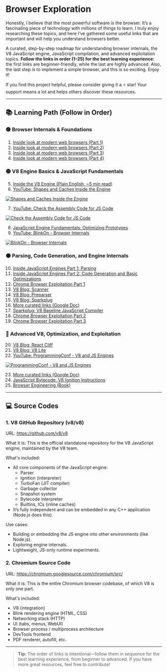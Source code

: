 # Browser Exploration

Honestly, I believe that the most powerful software is the browser. It’s a fascinating piece of technology with millions of things to learn. I truly enjoy researching these topics, and here I’ve gathered some useful links that are important and will help you understand browsers better.

A curated, step-by-step roadmap for understanding browser internals, the V8 JavaScript engine, JavaScript compilation, and advanced exploitation topics. **Follow the links in order (1–25) for the best learning experience:** the first links are beginner-friendly, while the last are highly advanced. Also, the last step is to implement a simple browser, and this is so exciting. Enjoy it!

If you find this project helpful, please consider giving it a ⭐ star! Your support means a lot and helps others discover these resources.

---

## 📚 Learning Path (Follow in Order)

### 🟢 Browser Internals & Foundations
1) [Inside look at modern web browsers (Part 1)](https://developer.chrome.com/blog/inside-browser-part1)
2) [Inside look at modern web browsers (Part 2)](https://developer.chrome.com/blog/inside-browser-part2)
3) [Inside look at modern web browsers (Part 3)](https://developer.chrome.com/blog/inside-browser-part3)
4) [Inside look at modern web browsers (Part 4)](https://developer.chrome.com/blog/inside-browser-part4)

### 🟡 V8 Engine Basics & JavaScript Fundamentals
5) [Inside the V8 Engine (Plain English, ~5 min read)](https://javascript.plainenglish.io/inside-the-v8-engine-3795e56ead4b)
6) [YouTube: Shapes and Caches Inside the Engine](https://youtu.be/5nmpokoRaZI?si=EwuZYp-6S_Vgb_Cb)

[![Shapes and Caches Inside the Engine](https://img.youtube.com/vi/5nmpokoRaZI/0.jpg)](https://youtu.be/5nmpokoRaZI?si=EwuZYp-6S_Vgb_Cb)

7) [YouTube: Check the Assembly Code for JS Code](https://youtu.be/p-iiEDtpy6I?si=fnYlhPP90ELejf_s)

[![Check the Assembly Code for JS Code](https://img.youtube.com/vi/p-iiEDtpy6I/0.jpg)](https://youtu.be/p-iiEDtpy6I?si=fnYlhPP90ELejf_s)

8) [JavaScript Engine Fundamentals: Optimizing Prototypes](https://benediktmeurer.de/2018/08/16/javascript-engine-fundamentals-optimizing-prototypes/)
9) [YouTube: BlinkOn - Browser Internals](https://www.youtube.com/watch?v=r5OWCtuKiAk&ab_channel=BlinkOn)

[![BlinkOn - Browser Internals](https://img.youtube.com/vi/r5OWCtuKiAk/0.jpg)](https://www.youtube.com/watch?v=r5OWCtuKiAk&ab_channel=BlinkOn)

### 🟠 Parsing, Code Generation, and Engine Internals
10) [Inside JavaScript Engines Part 1: Parsing](https://medium.com/@yanguly/inside-javascript-engines-part-1-parsing-c519d75833d7)
11) [Inside JavaScript Engines Part 2: Code Generation and Basic Optimizations](https://medium.com/@yanguly/inside-javascript-engines-part-2-code-generation-and-basic-optimizations-952bed02db62)
12) [Chrome Browser Exploitation Part 1](https://jhalon.github.io/chrome-browser-exploitation-1/)
13) [V8 Blog: Scanner](https://v8.dev/blog/scanner)
14) [V8 Blog: Preparser](https://v8.dev/blog/preparser)
15) [V8 Blog: Sparkplug](https://v8.dev/blog/sparkplug)
16) [More curated links (Google Doc)](https://docs.google.com/document/d/11T2CRex9hXxoJwbYqVQ32yIPMh0uouUZLdyrtmMoL44/edit?tab=t.0#heading=h.6jz9dj3bnr8t)
17) [Sparkplug: V8 Baseline JavaScript Compiler](https://medium.com/@yanguly/sparkplug-v8-baseline-javascript-compiler-758a7bc96e84)
18) [Chrome Browser Exploitation Part 2](https://jhalon.github.io/chrome-browser-exploitation-2/)
19) [Chrome Browser Exploitation Part 3](https://jhalon.github.io/chrome-browser-exploitation-3/)

### 🔴 Advanced V8, Optimization, and Exploitation
20) [V8 Blog: React Cliff](https://v8.dev/blog/react-cliff)
21) [V8 Blog: V8 Lite](https://v8.dev/blog/v8-lite)
22) [YouTube: ProgrammingConf - V8 and JS Engines](https://www.youtube.com/watch?v=2PhKvhxYFws&ab_channel=programmingconf)

[![ProgrammingConf - V8 and JS Engines](https://img.youtube.com/vi/2PhKvhxYFws/0.jpg)](https://www.youtube.com/watch?v=2PhKvhxYFws&ab_channel=programmingconf)

23) [More curated links (Google Doc)](https://docs.google.com/document/d/11T2CRex9hXxoJwbYqVQ32yIPMh0uouUZLdyrtmMoL44/edit?tab=t.0#heading=h.6jz9dj3bnr8t)
24) [JavaScript Bytecode: V8 Ignition Instructions](https://www.alibabacloud.com/blog/javascript-bytecode-v8-ignition-instructions_599188?utm_source=chatgpt.com)
25) [Browser Engineering (Book)](https://browser.engineering/)

---

## 💻 Source Codes

### 1. V8 GitHub Repository (v8/v8)
URL: https://github.com/v8/v8

What it is:
This is the official standalone repository for the V8 JavaScript engine, maintained by the V8 team.

What's included:
- All core components of the JavaScript engine:
  - Parser
  - Ignition (interpreter)
  - TurboFan (JIT compiler)
  - Garbage collector
  - Snapshot system
  - Bytecode interpreter
  - Builtins, ICs (inline caches)
- It’s fully independent and can be embedded in any C++ application (Node.js does this).

Use cases:
- Building or embedding the JS engine into other environments (like Node.js).
- Exploring engine internals.
- Lightweight, JS-only runtime experiments.

### 2. Chromium Source Code
URL: https://chromium.googlesource.com/chromium/src/

What it is:
This is the entire Chromium browser codebase, of which V8 is only one part.

What's included:
- V8 (integration)
- Blink rendering engine (HTML, CSS)
- Networking stack (HTTP)
- UI (tabs, menus, WebUI)
- Browser process / multiprocess architecture
- DevTools frontend
- PDF renderer, autofill, etc.
---

> **Tip:** The order of links is intentional—follow them in sequence for the best learning experience, from beginner to advanced. If you have more great resources, feel free to contribute!
